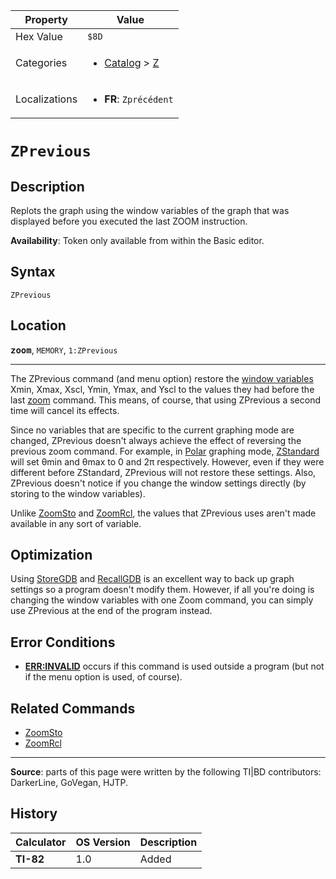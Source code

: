 | Property      | Value |
|---------------|-------|
| Hex Value     | `$8D`|
| Categories    | <ul><li>[Catalog](<../categories/Catalog.md>) > [Z](<../categories/Catalog.md#Z>)</li></ul> |
| Localizations | <ul><li><b>FR</b>: `Zprécédent`</li></ul> |

# `ZPrevious`

## Description
Replots the graph using the window variables of the graph that was displayed before you executed the last ZOOM instruction.


<b>Availability</b>: Token only available from within the Basic editor.

## Syntax
`ZPrevious`

## Location
<tt><kbd><b>zoom</b></kbd></tt>, `MEMORY`, `1:ZPrevious`
<hr>

The ZPrevious command (and menu option) restore the [window variables](system-variables#window) Xmin, Xmax, Xscl, Ymin, Ymax, and Yscl to the values they had before the last [zoom](zoom.md) command. This means, of course, that using ZPrevious a second time will cancel its effects.

Since no variables that are specific to the current graphing mode are changed, ZPrevious doesn't always achieve the effect of reversing the previous zoom command. For example, in [Polar](polar-mode) graphing mode, [ZStandard](ZStandard.md) will set θmin and θmax to 0 and 2π respectively. However, even if they were different before ZStandard, ZPrevious will not restore these settings. Also, ZPrevious doesn't notice if you change the window settings directly (by storing to the window variables).

Unlike [ZoomSto](ZoomSto.md) and [ZoomRcl](ZoomRcl.md), the values that ZPrevious uses aren't made available in any sort of variable.

## Optimization

Using [StoreGDB](StoreGDB.md) and [RecallGDB](RecallGDB.md) is an excellent way to back up graph settings so a program doesn't modify them. However, if all you're doing is changing the window variables with one Zoom command, you can simply use ZPrevious at the end of the program instead.

## Error Conditions

*   **[ERR:INVALID](errors#invalid)** occurs if this command is used outside a program (but not if the menu option is used, of course).

## Related Commands

*   [ZoomSto](ZoomSto.md)
*   [ZoomRcl](ZoomRcl.md)

* * *

**Source**: parts of this page were written by the following TI|BD contributors: DarkerLine, GoVegan, HJTP.

## History
| Calculator | OS Version | Description |
|------------|------------|-------------|
| <b>TI-82</b> | 1.0 | Added |


